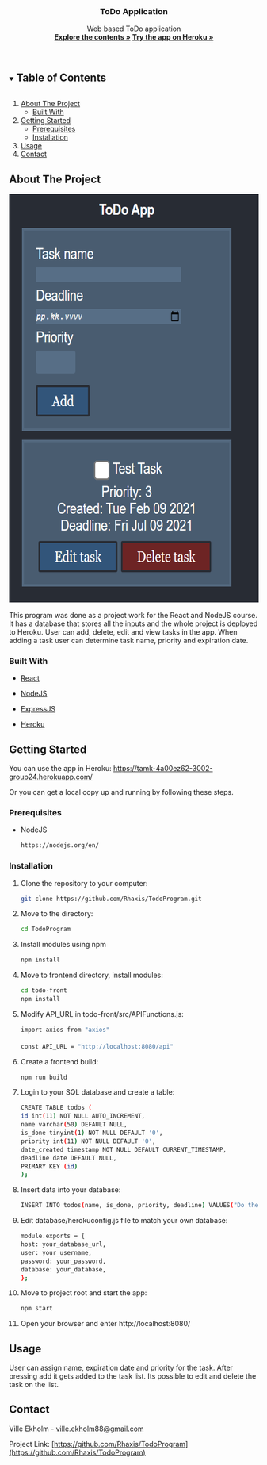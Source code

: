 
<br />
<p align="center">

  <h3 align="center">ToDo Application</h3>

  <p align="center">
    Web based ToDo application
    <br />
    <a href="https://github.com/Rhaxis/TodoProgram"><strong>Explore the contents »</strong></a>
    <a href="https://tamk-4a00ez62-3002-group24.herokuapp.com/"><strong>Try the app on Heroku »</strong></a>
    <br />
    <br />
</p>



<!-- TABLE OF CONTENTS -->
<details open="open">
  <summary><h2 style="display: inline-block">Table of Contents</h2></summary>
  <ol>
    <li>
      <a href="#about-the-project">About The Project</a>
      <ul>
        <li><a href="#built-with">Built With</a></li>
      </ul>
    </li>
    <li>
      <a href="#getting-started">Getting Started</a>
      <ul>
        <li><a href="#prerequisites">Prerequisites</a></li>
        <li><a href="#installation">Installation</a></li>
      </ul>
    </li>
    <li><a href="#usage">Usage</a></li>
    <li><a href="#contact">Contact</a></li>
  </ol>
</details>



<!-- ABOUT THE PROJECT -->
## About The Project
<img src="screenshot.png" alt="Screenshot" width="620" height="824">

This program was done as a project work for the React and NodeJS course. It has a database that stores all the inputs and the whole project is deployed to Heroku.
User can add, delete, edit and view tasks in the app. When adding a task user can determine task name, priority and expiration date.

### Built With

* [React](https://reactjs.org/)

* [NodeJS](https://nodejs.org/en/)

* [ExpressJS](https://expressjs.com/)

* [Heroku](https://www.heroku.com/)





<!-- GETTING STARTED -->
## Getting Started
You can use the app in Heroku: https://tamk-4a00ez62-3002-group24.herokuapp.com/

Or you can get a local copy up and running by following these steps.

### Prerequisites

* NodeJS
  ```sh
  https://nodejs.org/en/
  ```

### Installation

1. Clone the repository to your computer:
   ```sh
   git clone https://github.com/Rhaxis/TodoProgram.git
   ```
2. Move to the directory:
   ```sh
   cd TodoProgram
   ```
3. Install modules using npm
   ```sh
   npm install
   ```
4. Move to frontend directory, install modules:
   ```sh
   cd todo-front
   npm install
   ```
5. Modify API_URL in todo-front/src/APIFunctions.js:
   ```sh
   import axios from "axios"

   const API_URL = "http://localhost:8080/api"
   ```
6. Create a frontend build:
   ```sh
   npm run build
   ```
7. Login to your SQL database and create a table:
   ```sh
   CREATE TABLE todos (
   id int(11) NOT NULL AUTO_INCREMENT,
   name varchar(50) DEFAULT NULL,
   is_done tinyint(1) NOT NULL DEFAULT '0',
   priority int(11) NOT NULL DEFAULT '0',
   date_created timestamp NOT NULL DEFAULT CURRENT_TIMESTAMP,
   deadline date DEFAULT NULL,
   PRIMARY KEY (id)
   );
   ```
8. Insert data into your database:
   ```sh
   INSERT INTO todos(name, is_done, priority, deadline) VALUES("Do the dishes", 0, 5, "2020-12-31");
   ```
9. Edit database/herokuconfig.js file to match your own database:
   ```sh 
   module.exports = {
   host: your_database_url,
   user: your_username,
   password: your_password,
   database: your_database, 
   };
   ```
10. Move to project root and start the app:
    ```sh
    npm start
    ```
11. Open your browser and enter http://localhost:8080/




<!-- USAGE EXAMPLES -->
## Usage

User can assign name, expiration date and priority for the task. After pressing add it gets added to the task list. Its possible to edit and delete the task on the list.



<!-- CONTACT -->
## Contact

Ville Ekholm - ville.ekholm88@gmail.com

Project Link: [https://github.com/Rhaxis/TodoProgram](https://github.com/Rhaxis/TodoProgram)
